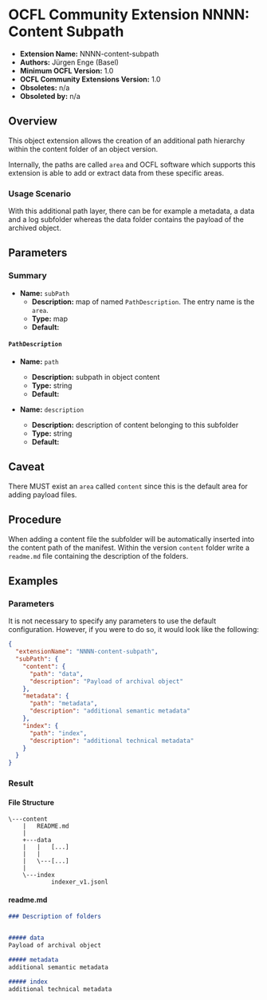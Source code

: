 # OCFL Community Extension NNNN: Content Subpath

* **Extension Name:** NNNN-content-subpath
* **Authors:** Jürgen Enge (Basel)
* **Minimum OCFL Version:** 1.0
* **OCFL Community Extensions Version:** 1.0
* **Obsoletes:** n/a
* **Obsoleted by:** n/a

## Overview

This object extension allows the creation of an additional path hierarchy within the content folder
of an object version.  

Internally, the paths are called `area` and OCFL software which supports this extension is able to
add or extract data from these specific areas.

### Usage Scenario

With this additional path layer, there can be for example a metadata, a data and a log subfolder
whereas the data folder contains the payload of the archived object.

## Parameters

### Summary

* **Name:** `subPath`
    * **Description:** map of named `PathDescription`. The entry name is the `area`.
    * **Type:** map
    * **Default:** 

#### `PathDescription`

* **Name:** `path`
    * **Description:** subpath in object content 
    * **Type:** string
    * **Default:**

* **Name:** `description`
    * **Description:** description of content belonging to this subfolder
    * **Type:** string
    * **Default:**

## Caveat

There MUST exist an `area` called `content` since this is the default area for adding payload 
files.

## Procedure

When adding a content file the subfolder will be automatically inserted  into the content path of the
manifest. Within the version `content` folder write a `readme.md` file containing the description of
the folders.

## Examples

### Parameters

It is not necessary to specify any parameters to use the default configuration.
However, if you were to do so, it would look like the following:

```json
{
  "extensionName": "NNNN-content-subpath",
  "subPath": {
    "content": {
      "path": "data",
      "description": "Payload of archival object"
    },
    "metadata": {
      "path": "metadata",
      "description": "additional semantic metadata"
    },
    "index": {
      "path": "index",
      "description": "additional technical metadata"
    }
  }
}
```

### Result

#### File Structure

```
\---content
    |   README.md
    |
    +---data
    |   |   [...]
    |   |
    |   \---[...]
    |
    \---index
            indexer_v1.jsonl
```

#### readme.md
```markdown
### Description of folders


##### data
Payload of archival object

##### metadata
additional semantic metadata

##### index
additional technical metadata
```